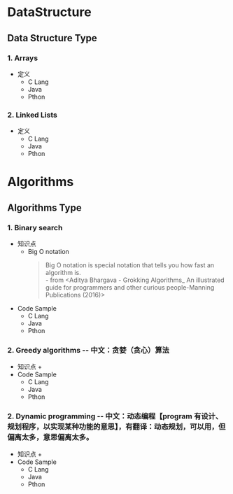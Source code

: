 # DataStructure
## Data Structure Type
  ### 1. Arrays
  * 定义
    + C Lang
    + Java
    + Pthon
  ### 2. Linked Lists
  * 定义
    + C Lang
    + Java
    + Pthon

# Algorithms
## Algorithms Type
  ### 1. Binary search
  * 知识点
     + Big O notation
       >Big O notation is special notation that tells you how fast an algorithm is.<br> - from <Aditya Bhargava - Grokking Algorithms_ An illustrated guide for programmers and other curious people-Manning Publications (2016)>
  * Code Sample
     + C Lang
     + Java
     + Pthon
  ### 2. Greedy algorithms -- 中文：贪婪（贪心）算法
  * 知识点
     + 
  * Code Sample
     + C Lang
     + Java
     + Pthon

  ### 2. Dynamic programming -- 中文：动态编程【program 有设计、规划程序，以实现某种功能的意思】，有翻译：动态规划，可以用，但偏离太多，意思偏离太多。
  * 知识点
     + 
  * Code Sample
     + C Lang
     + Java
     + Pthon
